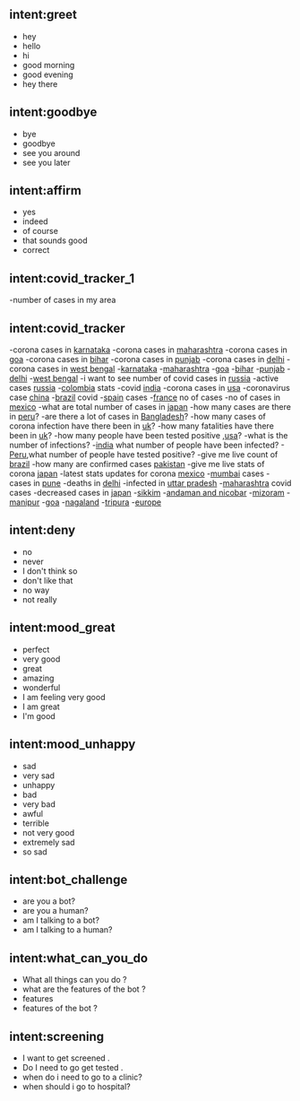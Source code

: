 ## intent:greet
- hey
- hello
- hi
- good morning
- good evening
- hey there

## intent:goodbye
- bye
- goodbye
- see you around
- see you later

## intent:affirm
- yes
- indeed
- of course
- that sounds good
- correct
## intent:covid_tracker_1
-number of cases in my area

## intent:covid_tracker

-corona cases in [karnataka](state)
-corona cases in [maharashtra](state)
-corona cases in [goa](state)
-corona cases in [bihar](state)
-corona cases in [punjab](state)
-corona cases in [delhi](state)
-corona cases in [west bengal](state)
-[karnataka](state)
-[maharashtra](state)
-[goa](state)
-[bihar](state)
-[punjab](state)
-[delhi](state)
-[west bengal](state)
-i want to see number of covid cases in [russia](location)
-active cases [russia](location)
-[colombia](location) stats
-covid [india](location)
-corona cases in [usa](location)
-coronavirus case [china](location)
-[brazil](location) covid
-[spain](location) cases
-[france](location) no of cases
-no of cases in [mexico](location)
-what are total number of cases in [japan](location)
-how many cases are there in [peru](location)?
-are there a lot of cases in [Bangladesh](location)?
-how many cases of corona infection have there been in [uk](location)?
-how many fatalities have there been in [uk](location)?
-how many people have been tested positive ,[usa](location)?
-what is the number of infections?
-[india](location) what number of people have been infected?
-[Peru](location),what number of people have tested positive?
-give me live count of [brazil](location)
-how many are confirmed cases [pakistan](location)
-give me live stats of corona [japan](location)
-latest stats updates for corona [mexico](location)
-[mumbai](location) cases
-cases in [pune](location)
-deaths in [delhi](location)
-infected in [uttar pradesh](location)
-[maharashtra](location) covid cases
-decreased cases in [japan](location)
-[sikkim](location)
-[andaman and nicobar](location)
-[mizoram](location)
-[manipur](location)
-[goa](location)
-[nagaland](location)
-[tripura](location)
-[europe](location)


## intent:deny
- no
- never
- I don't think so
- don't like that
- no way
- not really

## intent:mood_great
- perfect
- very good
- great
- amazing
- wonderful
- I am feeling very good
- I am great
- I'm good

## intent:mood_unhappy
- sad
- very sad
- unhappy
- bad
- very bad
- awful
- terrible
- not very good
- extremely sad
- so sad

## intent:bot_challenge
- are you a bot?
- are you a human?
- am I talking to a bot?
- am I talking to a human?

 
## intent:what_can_you_do
- What all things can you do ?
- what are the features of the bot ?
- features
- features of the bot ?

## intent:screening
- I want to get screened .
- Do I need to go get tested .
- when do i need to go to a clinic?
- when should i go to hospital?

